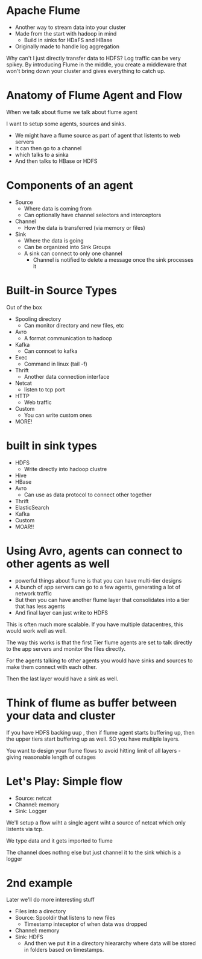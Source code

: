 # Apache Flume

* Another way to stream data into your cluster
* Made from the start with hadoop in mind
    - Build in sinks for HDaFS and HBase
* Originally made to handle log aggregation

Why can't I just directly transfer data to HDFS? Log traffic can be very spikey. By introducing Flume in the middle, you create a middleware that won't bring down your cluster and gives everything to catch up.

# Anatomy of Flume Agent and Flow

When we talk about flume we talk about flume agent

I want to setup some agents, sources and sinks.

* We might have a flume source as part of agent that listents to web servers
* It can then go to a channel
* which talks to a sinka
* And then talks to HBase or HDFS

# Components of an agent

* Source
    - Where data is coming from 
    - Can optionally have channel selectors and interceptors
* Channel
    - How the data is transferred (via memory or files)
* Sink
    - Where the data is going
    - Can be organized into Sink Groups
    - A sink can connect to only one channel
        + Channel is notified to delete a message once the sink processes it

# Built-in Source Types

Out of the box

* Spooling directory
    - Can monitor directory and new files, etc
* Avro
    - A format communication to hadoop
* Kafka
    - Can conncet to kafka
* Exec
    - Command in linux (tail -f)
* Thrift
    - Another data connection interface
* Netcat
    - listen to tcp port
* HTTP
    - Web traffic
* Custom
    - You can write custom ones 
* MORE!

# built in sink types

* HDFS
    - Write directly into hadoop clustre
* Hive
* HBase
* Avro
    - Can use as data protocol to connect other together
* Thrift
* ElasticSearch
* Kafka
* Custom
* MOAR!!

# Using Avro, agents can connect to other agents as well

* powerful things about flume is that you can have multi-tier designs
* A bunch of app servers can go to a few agents, generating a lot of network traffic
* But then  you can have another flume layer that consolidates into a tier that has less agents
* And final layer can just write to HDFS

This is often much more scalable. If you have multiple datacentres, this would work well as well.

The way this works is that the first Tier flume agents are set to talk directly to the app servers and monitor the files directly. 

For the agents talking to other agents you would have sinks and sources to make them connect with each other.

Then the last layer would have a sink as well.

# Think of flume as buffer between your data and cluster

If you have HDFS backing uup , then if flume agent starts buffering up, then the upper tiers start buffering up as well. SO you have multiple layers.

You want to design your flume flows to avoid hitting limit of all layers - giving reasonable length of outages


# Let's Play: Simple flow

* Source: netcat
* Channel: memory
* Sink: Logger

We'll setup a flow wiht a single agent wiht a source of netcat which only listents via tcp.

We type data and it gets imported to flume

The channel does nothng else but just channel it to the sink which is a logger

# 2nd example

Later we'll do more interesting stuff

* Files into a directory
* Source: Spooldir that listens to new files
    - Timestamp inteceptor of when data was dropped
* Channel: memory
* Sink: HDFS
    - And then we put it in a directory hieararchy where data will be stored in folders based on timestamps.

 











